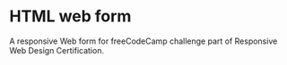 # HTML web form
A responsive Web form for freeCodeCamp challenge part of Responsive Web Design Certification.
